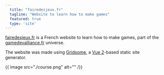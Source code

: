 ```yaml
---
  title: "fairedesjeux.fr"
  tagline: "Website to learn how to make games"
  featured: true
  type: 'site'
---
```


[fairedesjeux.fr](https://fairedesjeux.fr) is a French website to learn how to make games, part of the [gamedevalliance.fr](https://gamedevalliance.fr) universe.

The website was made using [Gridsome](https://gridsome.org), a [Vue 2](https://vuejs.org)-based static site generator.

{{ image src="./course.png" alt="" /}}
